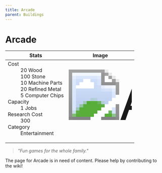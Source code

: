```yaml
---
title: Arcade
parent: Buildings
---
```

# Arcade

[//]: # (Pre-generated content)
<table><thead><tr><th>Stats</th><th>Image</th></tr></thead><tbody><tr><td><dl><dt>Cost</dt><dd>20 Wood<br>100 Stone<br>10 Machine Parts<br>20 Refined Metal<br>5 Computer Chips</dd><dt>Capacity</dt><dd>1 Jobs</dd><dt>Research Cost</dt><dd>300</dd><dt>Category</dt><dd>Entertainment</dd></dl></td><td><style>.building-image {width: 200px;height: 200px;overflow: hidden;position: relative;}.building-image img {image-rendering: pixelated;object-fit: none;transform: scale(10);transform-origin: left top;position: absolute;left: 0;top: 0;}</style><div class="building-image"><img style="object-position: -658px -807px;" src="https://tfe2-wiki.github.io/assets/sprites.png" alt="Arcade Back"><img style="object-position: -636px -807px;" src="https://tfe2-wiki.github.io/assets/sprites.png" alt="Arcade"></div></td></tr></tbody></table><blockquote><i>"Fun games for the whole family."</i></blockquote>

The page for Arcade is in need of content. Please help by contributing to the wiki!
